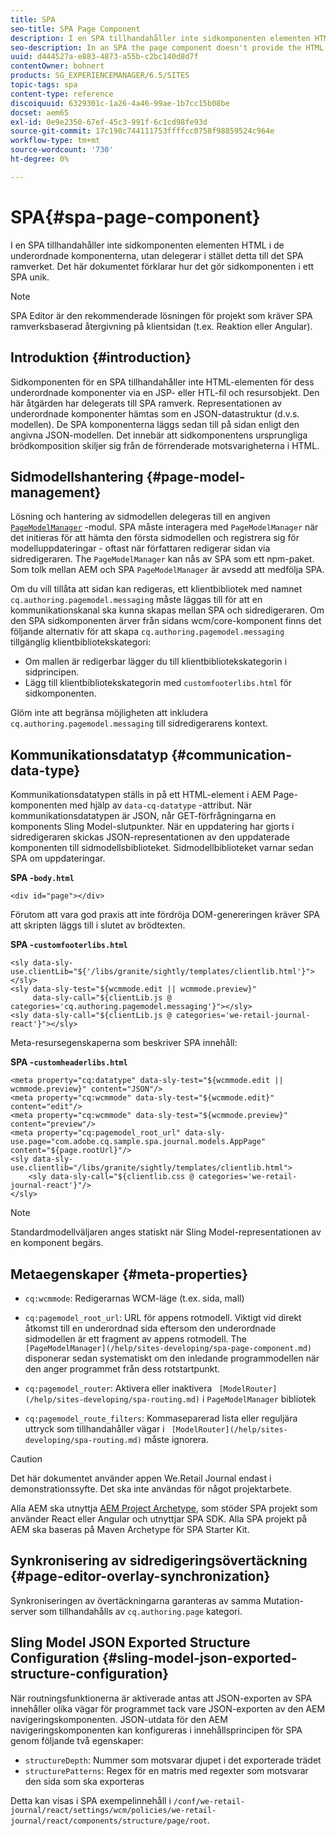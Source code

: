 ```yaml
---
title: SPA
seo-title: SPA Page Component
description: I en SPA tillhandahåller inte sidkomponenten elementen HTML i de underordnade komponenterna, utan delegerar i stället detta till det SPA ramverket. Det här dokumentet förklarar hur det gör sidkomponenten i ett SPA unik.
seo-description: In an SPA the page component doesn't provide the HTML elements of its child components, but instead delegates this to the SPA framework. This document explains how this makes the page component of an SPA unique.
uuid: d444527a-e883-4873-a55b-c2bc140d8d7f
contentOwner: bohnert
products: SG_EXPERIENCEMANAGER/6.5/SITES
topic-tags: spa
content-type: reference
discoiquuid: 6329301c-1a26-4a46-99ae-1b7cc15b08be
docset: aem65
exl-id: 0e9e2350-67ef-45c3-991f-6c1cd98fe93d
source-git-commit: 17c198c744111753ffffcc0758f98859524c964e
workflow-type: tm+mt
source-wordcount: '730'
ht-degree: 0%

---
```


# SPA{#spa-page-component}

I en SPA tillhandahåller inte sidkomponenten elementen HTML i de underordnade komponenterna, utan delegerar i stället detta till det SPA ramverket. Det här dokumentet förklarar hur det gör sidkomponenten i ett SPA unik.

>[!NOTE]
>
>SPA Editor är den rekommenderade lösningen för projekt som kräver SPA ramverksbaserad återgivning på klientsidan (t.ex. Reaktion eller Angular).

## Introduktion {#introduction}

Sidkomponenten för en SPA tillhandahåller inte HTML-elementen för dess underordnade komponenter via en JSP- eller HTL-fil och resursobjekt. Den här åtgärden har delegerats till SPA ramverk. Representationen av underordnade komponenter hämtas som en JSON-datastruktur (d.v.s. modellen). De SPA komponenterna läggs sedan till på sidan enligt den angivna JSON-modellen. Det innebär att sidkomponentens ursprungliga brödkomposition skiljer sig från de förrenderade motsvarigheterna i HTML.

## Sidmodellshantering {#page-model-management}

Lösning och hantering av sidmodellen delegeras till en angiven [ `PageModelManager`](/help/sites-developing/spa-blueprint.md#pagemodelmanager) -modul. SPA måste interagera med `PageModelManager` när det initieras för att hämta den första sidmodellen och registrera sig för modelluppdateringar - oftast när författaren redigerar sidan via sidredigeraren. The `PageModelManager` kan nås av SPA som ett npm-paket. Som tolk mellan AEM och SPA `PageModelManager` är avsedd att medfölja SPA.

Om du vill tillåta att sidan kan redigeras, ett klientbibliotek med namnet `cq.authoring.pagemodel.messaging` måste läggas till för att en kommunikationskanal ska kunna skapas mellan SPA och sidredigeraren. Om den SPA sidkomponenten ärver från sidans wcm/core-komponent finns det följande alternativ för att skapa `cq.authoring.pagemodel.messaging` tillgänglig klientbibliotekskategori:

* Om mallen är redigerbar lägger du till klientbibliotekskategorin i sidprincipen.
* Lägg till klientbibliotekskategorin med `customfooterlibs.html` för sidkomponenten.

Glöm inte att begränsa möjligheten att inkludera `cq.authoring.pagemodel.messaging` till sidredigerarens kontext.

## Kommunikationsdatatyp {#communication-data-type}

Kommunikationsdatatypen ställs in på ett HTML-element i AEM Page-komponenten med hjälp av `data-cq-datatype` -attribut. När kommunikationsdatatypen är JSON, når GET-förfrågningarna en komponents Sling Model-slutpunkter. När en uppdatering har gjorts i sidredigeraren skickas JSON-representationen av den uppdaterade komponenten till sidmodellsbiblioteket. Sidmodellbiblioteket varnar sedan SPA om uppdateringar.

**SPA -`body.html`**

```
<div id="page"></div>
```

Förutom att vara god praxis att inte fördröja DOM-genereringen kräver SPA att skripten läggs till i slutet av brödtexten.

**SPA -`customfooterlibs.html`**

```
<sly data-sly-use.clientLib="${'/libs/granite/sightly/templates/clientlib.html'}"></sly>
<sly data-sly-test="${wcmmode.edit || wcmmode.preview}"
     data-sly-call="${clientLib.js @ categories='cq.authoring.pagemodel.messaging'}"></sly>
<sly data-sly-call="${clientLib.js @ categories='we-retail-journal-react'}"></sly>
```

Meta-resursegenskaperna som beskriver SPA innehåll:

**SPA -`customheaderlibs.html`**

```
<meta property="cq:datatype" data-sly-test="${wcmmode.edit || wcmmode.preview}" content="JSON"/>
<meta property="cq:wcmmode" data-sly-test="${wcmmode.edit}" content="edit"/>
<meta property="cq:wcmmode" data-sly-test="${wcmmode.preview}" content="preview"/>
<meta property="cq:pagemodel_root_url" data-sly-use.page="com.adobe.cq.sample.spa.journal.models.AppPage" content="${page.rootUrl}"/>
<sly data-sly-use.clientlib="/libs/granite/sightly/templates/clientlib.html">
    <sly data-sly-call="${clientlib.css @ categories='we-retail-journal-react'}"/>
</sly>
```

>[!NOTE]
>
>Standardmodellväljaren anges statiskt när Sling Model-representationen av en komponent begärs.

## Metaegenskaper {#meta-properties}

* `cq:wcmmode`: Redigerarnas WCM-läge (t.ex. sida, mall)
* `cq:pagemodel_root_url`: URL för appens rotmodell. Viktigt vid direkt åtkomst till en underordnad sida eftersom den underordnade sidmodellen är ett fragment av appens rotmodell. The ` [PageModelManager](/help/sites-developing/spa-page-component.md)` disponerar sedan systematiskt om den inledande programmodellen när den anger programmet från dess rotstartpunkt.

* `cq:pagemodel_router`: Aktivera eller inaktivera ` [ModelRouter](/help/sites-developing/spa-routing.md)` i `PageModelManager` bibliotek

* `cq:pagemodel_route_filters`: Kommaseparerad lista eller reguljära uttryck som tillhandahåller vägar i ` [ModelRouter](/help/sites-developing/spa-routing.md)` måste ignorera.

>[!CAUTION]
>
>Det här dokumentet använder appen We.Retail Journal endast i demonstrationssyfte. Det ska inte användas för något projektarbete.
>
>Alla AEM ska utnyttja [AEM Project Archetype](https://experienceleague.adobe.com/docs/experience-manager-core-components/using/developing/archetype/overview.html), som stöder SPA projekt som använder React eller Angular och utnyttjar SPA SDK. Alla SPA projekt på AEM ska baseras på Maven Archetype för SPA Starter Kit.

## Synkronisering av sidredigeringsövertäckning {#page-editor-overlay-synchronization}

Synkroniseringen av övertäckningarna garanteras av samma Mutation-server som tillhandahålls av `cq.authoring.page` kategori.

## Sling Model JSON Exported Structure Configuration {#sling-model-json-exported-structure-configuration}

När routningsfunktionerna är aktiverade antas att JSON-exporten av SPA innehåller olika vägar för programmet tack vare JSON-exporten av den AEM navigeringskomponenten. JSON-utdata för den AEM navigeringskomponenten kan konfigureras i innehållsprincipen för SPA genom följande två egenskaper:

* `structureDepth`: Nummer som motsvarar djupet i det exporterade trädet
* `structurePatterns`: Regex för en matris med regexter som motsvarar den sida som ska exporteras

Detta kan visas i SPA exempelinnehåll i `/conf/we-retail-journal/react/settings/wcm/policies/we-retail-journal/react/components/structure/page/root`.
